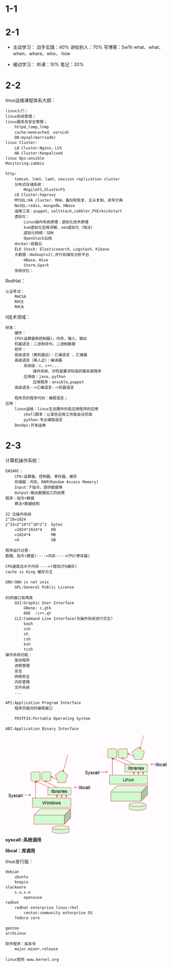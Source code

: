 # 1-1
# 2-1
* 主动学习：
	动手实践：40%
	讲给别人：70%
	写博客：5w1h
		what、what、when、where、who、
		how

* 被动学习：
	听课：10%
	笔记：20%
# 2-2
linux运维课程体系大纲：

	linux入门；
	linux系统管理；
	linux服务及安全管理；
		httpd,lamp,lnmp
		cache:memcached、varnish
		DB:mysql(marriadb)
	linux Cluster:
		LB Cluster:Nginx、LVS
		HA Cluster:Keepalived
	linux Ops:ansible
	Monitoring:zabbix 

	http:
		tomcat、lnmt、lamt、session replication cluster
		分布式存储系统：
			MogileFS,GlusterFS
		LB Cluster:haproxy
		MYSQL:HA cluster、MHA、备份和恢复、主从复制、读写分离
		NoSQL:redis、mongodb、HBase
		运维工具：puppet，saltstack,cobbler,PXE+kickstart
		虚拟化：
			Linux操作系统原理：虚拟化技术原理
			kvm虚拟化应用详解、xen虚拟化（淘汰）
			虚拟化网络：SDN
			OpenStack云栈
		docker:容器云
		ELK Stack: Elasticsearch、Logstash、Kibana
		大数据：Hadoop(v2),并行存储及分析平台
			HBase、Hive
			Storm,Spark
		系统优化：
			

RedHat：

	认证考试：
		RHCSA
		RHCE
		RHCA
it技术领域：

	研发：
		硬件：
		CPU(运算器和控制器)，内存，输入，输出
		机器语言：二进制命令，二进制数据
		软件：
		低级语言（离机器近）：汇编语言 、汇编器
		高级语言（离人近）：编译器
			系统级：c、c++...
				操作系统、对性能要求较高的服务类程序 
			应用级：java，python
				应用程序：ansible,puppet
		高级语言-->汇编语言-->机器语言
		
		程序员的程序代码：编程语言；
  	应用：
		linux运维：linux生态圈中的各应用程序的应用
			shell脚本：让某些应用工作能自动完成
			python:专业编程语言
		DevOps:开发运维

# 2-3
计算机操作系统：

	ENIARC：
		CPU:运算器、控制器、寄存器、缓存
		存储器：内存、RAM(Random Access Memory)
		Input:下指令，提供数据等
		Output:输出数据加工的结果
	程序：指令+数据
		算法+数据结构
	
	32 位操作系统
	2^10=1024
	2^32=2^10*2^10*2^2  bytes
		=1024*1024*4	KB
		=1024*4			MB
		=4				GB

	程序运行过程：
	数据、指令(硬盘)---->内存---->CPU(寄存器)
	
	CPU速度远大于内存---->(增加CPU缓存)
	cache is King 缓存为王	

	GNU:GNU is not unix
		GPL:General Public License

	OS的接口有两类
		GUI:Graphic User Interface
			GNone: c,gtk
			KDE	 :c++,qt
		CLI:Command Line Interface(与操作系统进行交互)
			bash
			zsh
			sh
			csh
			ksh
			tcsh
	操作系统功能：
		驱动程序
		进程管理
		安全
		网络安全
		内存管理
		文件系统
		...

	API:Application Program Interface
		程序员面对的编程接口

		POSTFIX:Portable Operating System

	ABI:Application Binary Interface

	
![](./picture/1.png)
**syscall :系统调用**

**libcal：库调用**

linux发行版：
	
	debian
		ubuntu
		knopix
	slackware
		s.u.s.e
			opensuse
	redhot
		redhat enterprise linux:rhel
			centos:community enterprise OS
		fedora core

	gentoo
	archLinux

	软件程序：版本号
		major.minor.release

	linux官网 www.kernel.org
	